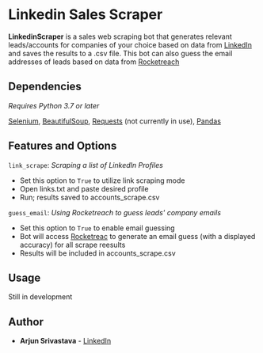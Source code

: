 # Linkedin Sales Scraper
**LinkedinScraper** is a sales web scraping bot that generates relevant leads/accounts for companies of your choice based on data from [LinkedIn](https://www.linkedin.com/feed/) and saves the results to a .csv file. This bot can also guess the email addresses of leads based on data from [Rocketreach](https://rocketreach.co/)


## Dependencies
*Requires Python 3.7 or later*

[Selenium](https://pypi.org/project/selenium/), 
[BeautifulSoup](https://pypi.org/project/beautifulsoup4/),
[Requests](https://pypi.org/project/requests/) (not currently in use),
[Pandas](https://pandas.pydata.org/)

## Features and Options

`link_scrape`: *Scraping a list of LinkedIn Profiles*

- Set this option to `True` to utilize link scraping mode
- Open links.txt and paste desired profile
- Run; results saved to accounts_scrape.csv

`guess_email`: *Using Rocketreach to guess leads' company emails*

- Set this option to `True` to enable email guessing
- Bot will access [Rocketreac](rocketreach.co) to generate an email guess (with a displayed accuracy) for all scrape reesults
- Results will be included in accounts_scrape.csv

## Usage

Still in development


## Author

* **Arjun Srivastava** - [LinkedIn](https://www.linkedin.com/in/arjun-srivastava042701/)




